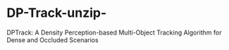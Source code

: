 # DP-Track-unzip-
DPTrack: A Density Perception-based Multi-Object Tracking Algorithm for Dense and Occluded Scenarios
